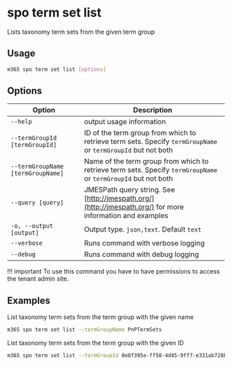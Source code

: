 # spo term set list

Lists taxonomy term sets from the given term group

## Usage

```sh
m365 spo term set list [options]
```

## Options

Option|Description
------|-----------
`--help`|output usage information
`--termGroupId [termGroupId]`|ID of the term group from which to retrieve term sets. Specify `termGroupName` or `termGroupId` but not both
`--termGroupName [termGroupName]`|Name of the term group from which to retrieve term sets. Specify `termGroupName` or `termGroupId` but not both
`--query [query]`|JMESPath query string. See [http://jmespath.org/](http://jmespath.org/) for more information and examples
`-o, --output [output]`|Output type. `json,text`. Default `text`
`--verbose`|Runs command with verbose logging
`--debug`|Runs command with debug logging

!!! important
    To use this command you have to have permissions to access the tenant admin site.

## Examples

List taxonomy term sets from the term group with the given name

```sh
m365 spo term set list --termGroupName PnPTermSets
```

List taxonomy term sets from the term group with the given ID

```sh
m365 spo term set list --termGroupId 0e8f395e-ff58-4d45-9ff7-e331ab728beb
```